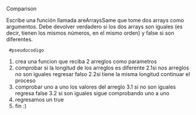  Comparison

Escribe una función llamada areArraysSame que tome dos arrays como argumentos. Debe devolver verdadero si los dos arrays son iguales (es decir, tienen los mismos números, en el mismo orden) y false si son diferentes.


     #pseudocodigo
1.  crea una funcion que reciba 2 arreglos como parametros
2. comprobar si la longitud de los arreglos es diferente
2.1si nos arreglos no son iguales regresar falso
2.2si tiene la misma longitud continuar el proceso
3. comprobar uno a uno los valores del arreglo
3.1 si no son iguales regresa false
3.2 si son iguales sigue comprobando uno a uno
4. regresamos un true
5. fin :)
